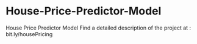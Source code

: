 # House-Price-Predictor-Model
House Price Predictor Model
Find a detailed description of the project at : bit.ly/housePricing
